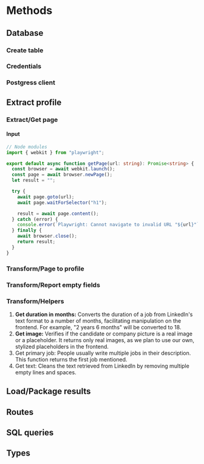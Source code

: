 # Methods

## Database

### Create table

### Credentials

### Postgress client

## Extract profile

### Extract/Get page

#### Input

```typescript
// Node modules
import { webkit } from "playwright";

export default async function getPage(url: string): Promise<string> {
  const browser = await webkit.launch();
  const page = await browser.newPage();
  let result = "";

  try {
    await page.goto(url);
    await page.waitForSelector("h1");

    result = await page.content();
  } catch (error) {
    console.error(`Playwright: Cannot navigate to invalid URL "${url}"`);
  } finally {
    await browser.close();
    return result;
  }
}
```

### Transform/Page to profile

### Transform/Report empty fields

### Transform/Helpers

1. **Get duration in months:** Converts the duration of a job from LinkedIn's text format to a number of months, facilitating manipulation on the frontend. For example, "2 years 6 months" will be converted to 18.
1. **Get image:** Verifies if the candidate or company picture is a real image or a placeholder. It returns only real images, as we plan to use our own, stylized placeholders in the frontend.
1. Get primary job: People usually write multiple jobs in their description. This function returns the first job mentioned.
1. Get text: Cleans the text retrieved from LinkedIn by removing multiple empty lines and spaces.

## Load/Package results

## Routes

## SQL queries

## Types
